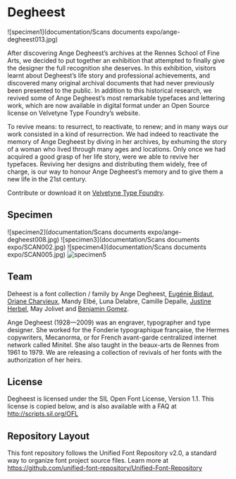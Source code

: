 # Degheest

![specimen1](documentation/Scans documents expo/ange-degheest013.jpg)

After discovering Ange Degheest’s archives at the Rennes School of Fine Arts, we decided to put together an exhibition that attempted to finally give the designer the full recognition she deserves. In this exhibition, visitors learnt about Degheest’s life story and professional achievements, and discovered many original archival documents that had never previously been presented to the public. In addition to this historical research, we revived some of Ange Degheest’s most remarkable typefaces and lettering work, which are now available in digital format under an Open Source license on Velvetyne Type Foundry’s website.

To revive means: to resurrect, to reactivate, to renew; and in many ways our work consisted in a kind of resurrection. We had indeed to reactivate the memory of Ange Degheest by diving in her archives, by exhuming the story of a woman who lived through many ages and locations. Only once we had acquired a good grasp of her life story, were we able to revive her typefaces. Reviving her designs and distributing them widely, free of charge, is our way to honour Ange Degheest’s memory and to give them a new life in the 21st century.

Contribute or download it on [Velvetyne Type Foundry](http://velvetyne.fr/fonts/degheest/).

## Specimen

![specimen2](documentation/Scans documents expo/ange-degheest008.jpg)
![specimen3](documentation/Scans documents expo/SCAN002.jpg)
![specimen4](documentation/Scans documents expo/SCAN005.jpg)
![specimen5](documentation/IKARUS_PIXEL3.png)


## Team

Deheest is a font collection / family by Ange Degheest, [Eugénie Bidaut](www.eugéniebidaut.eu), [Oriane Charvieux](www.orianecharvieux.fr), Mandy Elbé, Luna Delabre, Camille Depalle, [Justine Herbel](www.justineherbel.com), May Jolivet and [Benjamin Gomez](https://depli-ds.com/).

Ange Degheest (1928—2009) was an engraver, typographer and type designer. She worked for the Fonderie typographique française, the Hermes copywriters, Mecanorma, or for French avant-garde centralized internet network called Minitel. She also taught in the beaux-arts de Rennes from 1961 to 1979. We are releasing a collection of revivals of her fonts with the authorization of her heirs.

## License

Degheest is licensed under the SIL Open Font License, Version 1.1.
This license is copied below, and is also available with a FAQ at
http://scripts.sil.org/OFL

## Repository Layout

This font repository follows the Unified Font Repository v2.0,
a standard way to organize font project source files. Learn more at
https://github.com/unified-font-repository/Unified-Font-Repository
